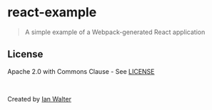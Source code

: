 # react-example
>  A simple example of a Webpack-generated React application

## License

Apache 2.0 with Commons Clause - See [LICENSE](https://github.com/ianwalter/react-example/blob/master/LICENSE)

&nbsp;

Created by [Ian Walter](https://iankwalter.com)
